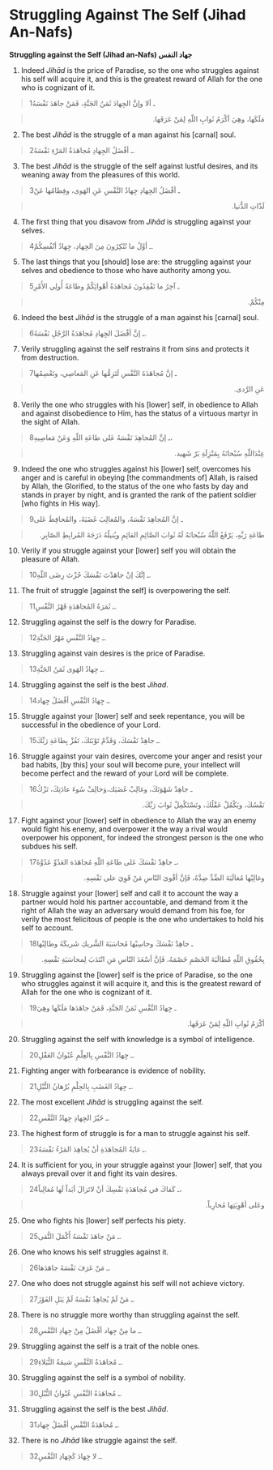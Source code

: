 Struggling Against The Self (Jihad An-Nafs)
===========================================

**Struggling against the Self (Jihad an-Nafs) جهاد النفس**

1. Indeed *Jihād* is the price of Paradise, so the one who struggles
against his self will acquire it, and this is the greatest reward of
Allah for the one who is cognizant of it.

> 1ـ ألا وإنَّ الجِهادَ ثَمَنُ الجَنَّةِ، فَمَنْ جاهَدَ نَفْسَهُ
<blockquote dir="rtl">
  <p>
مَلَكَها، وهِيَ أكْرَمُ ثَوابِ اللّهِ لِمَنْ عَرَفَها.
  </p>
</blockquote>

2. The best *Jihād* is the struggle of a man against his [carnal] soul.

> 2ـ أفْضَلُ الجِهادِ مُجاهَدَةُ المَرْءِ نَفْسَهُ.

3. The best *Jihād* is the struggle of the self against lustful desires,
and its weaning away from the pleasures of this world.

> 3ـ أفْضَلُ الجِهادِ جِهادُ النَّفْسِ عَنِ الهَوى، وفِطامُها عَنْ
<blockquote dir="rtl">
  <p>
لَذّاتِ الدُّنيا.
  </p>
</blockquote>

4. The first thing that you disavow from *Jihād* is struggling against
your selves.

> 4ـ أوَّلُ ما تُنْكِرُونَ مِنَ الجِهادِ، جِهادُ أنْفُسِكُمْ.

5. The last things that you [should] lose are: the struggling against
your selves and obedience to those who have authority among you.

> 5ـ آخِرُ ما تَفْقِدُونَ مُجاهَدَةُ أهْوائِكُمْ وطاعَةُ أُولِي الأَمْرِ
<blockquote dir="rtl">
  <p>
مِنْكُمْ.
  </p>
</blockquote>

6. Indeed the best *Jihād* is the struggle of a man against his [carnal]
soul.

> 6ـ إنَّ أفْضَلَ الجِهادِ مُجاهَدَةُ الرَّجُلِ نَفْسَهُ.

7. Verily struggling against the self restrains it from sins and
protects it from destruction.

> 7ـ إنَّ مُجاهَدَةَ النَّفْسِ لَتَزِمُّها عَنِ المَعاصِي، وتَعْصِمُها
<blockquote dir="rtl">
  <p>
عَنِ الرَّدى.
  </p>
</blockquote>

8. Verily the one who struggles with his [lower] self, in obedience to
Allah and against disobedience to Him, has the status of a virtuous
martyr in the sight of Allah.

> 8ـ إنَّ المُجاهِدَ نَفْسَهُ عَلى طاعَةِ اللّهِ وَعَنْ مَعاصِيهِ،
<blockquote dir="rtl">
  <p>
عِنْدَاللّهِ سُبْحانَهُ بِمَنْزِلَةِ بَرّ شَهيد.
  </p>
</blockquote>

9. Indeed the one who struggles against his [lower] self, overcomes his
anger and is careful in obeying [the commandments of] Allah, is raised
by Allah, the Glorified, to the status of the one who fasts by day and
stands in prayer by night, and is granted the rank of the patient
soldier [who fights in His way].

> 9ـ إنَّ المُجاهِدَ نَفْسَهُ، والمُغالِبَ غَضَبَهُ، والمُحافِظَ عَلى
<blockquote dir="rtl">
  <p>
طاعَةِ رَبِّهِ، يَرْفَعُ اللّهُ سُبْحانَهُ لَهُ ثَوابَ الصَّائِمِ
القائِمِ ويُنيلُهُ دَرَجَةَ المُرابِطِ الصّابِرِ.
  </p>
</blockquote>

10. Verily if you struggle against your [lower] self you will obtain the
pleasure of Allah.

> 10ـ إنَّكَ إنْ جاهَدْتَ نَفْسَكَ حُزْتَ رِضَى اللّهِ.

11. The fruit of struggle [against the self] is overpowering the self.

> 11ـ ثَمَرَةُ المُجاهَدَةِ قَهْرُ النَّفْسِ.

12. Struggling against the self is the dowry for Paradise.

> 12ـ جِهادُ النَّفْسِ مَهْرُ الجَنَّةِ.

13. Struggling against vain desires is the price of Paradise.

> 13ـ جِهادُ الهَوى ثَمَنُ الجَنَّةِ.

14. Struggling against the self is the best *Jihad*.

> 14ـ جِهادُ النَّفْسِ أفْضَلُ جِهاد.

15. Struggle against your [lower] self and seek repentance, you will be
successful in the obedience of your Lord.

> 15ـ جاهِدْ نَفْسَكَ، وَقَدِّمْ تَوْبَتَكَ، تَفُزْ بِطاعَةِ رَبِّكَ.

16. Struggle against your vain desires, overcome your anger and resist
your bad habits, [by this] your soul will become pure, your intellect
will become perfect and the reward of your Lord will be complete.

> 16ـ جاهِدْ شَهْوَتَكَ، وغالِبْ غَضَبَك،وَخالِفْ سُوءَ عادَتِكَ، تَزْكُ
<blockquote dir="rtl">
  <p>
نَفْسُكَ، ويَكْمُلْ عَقْلُكَ، وتَسْتَكْمِلْ ثَوابَ رَبِّكَ.
  </p>
</blockquote>

17. Fight against your [lower] self in obedience to Allah the way an
enemy would fight his enemy, and overpower it the way a rival would
overpower his opponent, for indeed the strongest person is the one who
subdues his self.

> 17ـ جاهِدْ نَفْسَكَ عَلى طاعَةِ اللّهِ مُجاهَدَة العَدُوِّ عَدُوَّهُ،
<blockquote dir="rtl">
  <p>
وغالِبْها مُغالَبَةَ الضِّدِّ ضِدَّهُ، فَإنَّ أقْوىَ النّاسِ مَنْ
قَوِيَ على نَفْسِهِ.
  </p>
</blockquote>

18. Struggle against your [lower] self and call it to account the way a
partner would hold his partner accountable, and demand from it the right
of Allah the way an adversary would demand from his foe, for verily the
most felicitous of people is the one who undertakes to hold his self to
account.

> 18ـ جاهِدْ نَفْسَكَ وحاسِبْها مُحاسَبَةَ الشَّريكِ شَريكَهُ وطالِبْها
<blockquote dir="rtl">
  <p>
بِحُقُوقِ اللّهِ مُطالَبَةَ الخَصْمِ خَصْمَهُ، فَإنَّ أسْعَدَ النّاسِ
مَنِ انْتَدَبَ لِمحاسَبَةِ نَفْسِهِ.
  </p>
</blockquote>

19. Struggling against the [lower] self is the price of Paradise, so the
one who struggles against it will acquire it, and this is the greatest
reward of Allah for the one who is cognizant of it.

> 19ـ جِهادُ النَّفْسِ ثَمَنُ الجَنَّةِ، فَمَنْ جاهَدَها مَلَكَها وهِيَ
<blockquote dir="rtl">
  <p>
أكْرَمُ ثَوابِ اللّهِ لِمَنْ عَرَفَها.
  </p>
</blockquote>

20. Struggling against the self with knowledge is a symbol of
intelligence.

> 20ـ جِهادُ النَّفْسِ بِالعِلْمِ عُنْوانُ العَقْلِ.

21. Fighting anger with forbearance is evidence of nobility.

> 21ـ جِهادُ الغَضَبِ بِالحِلْمِ بُرْهانُ النُّبْلِ.

22. The most excellent *Jihād* is struggling against the self.

> 22ـ خَيْرُ الجِهادِ جِهادُ النَّفْسِ.

23. The highest form of struggle is for a man to struggle against his
self.

> 23ـ غايَةُ المُجاهَدَةِ أنْ يُجاهِدَ المَرْءُ نَفْسَهُ.

24. It is sufficient for you, in your struggle against your [lower]
self, that you always prevail over it and fight its vain desires.

> 24ـ كَفاكَ في مُجاهَدَةِ نَفْسِكَ أنْ لاتَزالَ أبَداً لَها مُغالِباً،
<blockquote dir="rtl">
  <p>
وعَلى أهْوِيَتِها مُحارِباً.
  </p>
</blockquote>

25. One who fights his [lower] self perfects his piety.

> 25ـ مَنْ جاهَدَ نَفْسَهُ أَكْمَلَ التُّقى.

26. One who knows his self struggles against it.

> 26ـ مَنْ عَرَفَ نَفْسَهُ جاهَدَها.

27. One who does not struggle against his self will not achieve victory.

> 27ـ مَنْ لَمْ يُجاهِدْ نَفْسَهُ لَمْ يَنَلِ الفَوْزَ.

28. There is no struggle more worthy than struggling against the self.

> 28ـ ما مِنْ جِهاد أفْضَلُ مِنْ جِهادِ النَّفْسِ.

29. Struggling against the self is a trait of the noble ones.

> 29ـ مُجاهَدَةُ النَّفْسِ شيمَةُ النُّبَلاءِ.

30. Struggling against the self is a symbol of nobility.

> 30ـ مُجاهَدَةُ النَّفْسِ عُنْوانُ النُّبْلِ.

31. Struggling against the self is the best *Jihād*.

> 31ـ مُجاهَدَةُ النَّفْسِ أفْضَلُ جِهاد.

32. There is no *Jihād* like struggle against the self.

> 32ـ لا جِهادَ كَجِهادِ النَّفْسِ.



